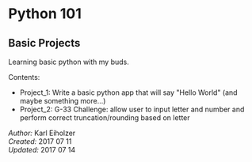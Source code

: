 # Python 101
## Basic Projects

Learning basic python with my buds.

Contents:
 - Project_1: Write a basic python app that will say "Hello World" (and maybe something more...)
 - Project_2: G-33 Challenge: allow user to input letter and number and perform correct truncation/rounding based on letter

*Author:*   Karl Eiholzer <br>
*Created:*  2017 07 11 <br>
*Updated:*  2017 07 14 <br>
